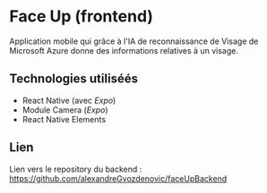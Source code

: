 # Face Up (frontend)
Application mobile qui grâce à l'IA de reconnaissance de Visage de Microsoft Azure donne des informations relatives à un visage.
## Technologies utiliséés
- React Native (avec *Expo*)
- Module Camera (*Expo*)
- React Native Elements

## Lien
Lien vers le repository du backend : https://github.com/alexandreGvozdenovic/faceUpBackend

